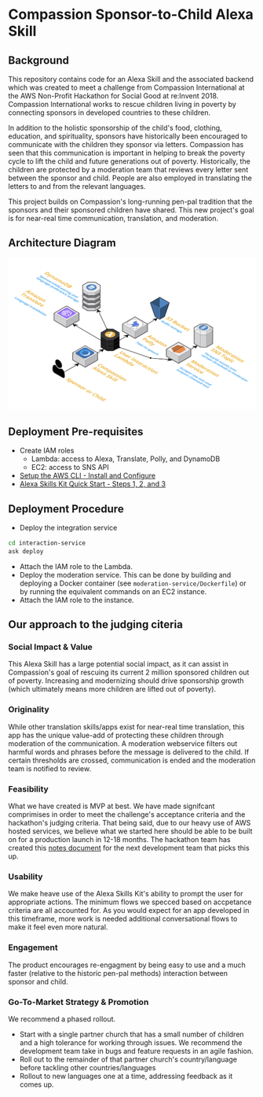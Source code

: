 # Compassion Sponsor-to-Child Alexa Skill
## Background
This repository contains code for an Alexa Skill and the associated backend which was created to meet a challenge from Compassion International at the AWS Non-Profit Hackathon for Social Good at re:Invent 2018. Compassion International works to rescue children living in poverty by connecting sponsors in developed countries to these children. 

In addition to the holistic sponsorship of the child's food, clothing, education, and spirituality, sponsors have historically been encouraged to communicate with the children they sponsor via letters. Compassion has seen that this communication is important in helping to break the poverty cycle to lift the child and future generations out of poverty. Historically, the children are protected by a moderation team that reviews every letter sent between the sponsor and child. People are also employed in translating the letters to and from the relevant languages.

This project builds on Compassion's long-running pen-pal tradition that the sponsors and their sponsored children have shared. This new project's goal is for near-real time communication, translation, and moderation. 

## Architecture Diagram
![](https://raw.githubusercontent.com/ashwiniverma/NonProfitCompassion/master/architecture.png)

## Deployment Pre-requisites
- Create IAM roles
  - Lambda: access to Alexa, Translate, Polly, and DynamoDB
  - EC2: access to SNS API
- [Setup the AWS CLI - Install and Configure](https://docs.aws.amazon.com/cli/latest/userguide/cli-chap-welcome.html)
- [Alexa Skills Kit Quick Start - Steps 1, 2, and 3](https://developer.amazon.com/docs/smapi/quick-start-alexa-skills-kit-command-line-interface.html)

## Deployment Procedure
- Deploy the integration service
```bash
cd interaction-service
ask deploy
```
- Attach the IAM role to the Lambda.
- Deploy the moderation service. This can be done by building and deploying a Docker container (see `moderation-service/Dockerfile`) or by running the equivalent commands on an EC2 instance.
- Attach the IAM role to the instance.

## Our approach to the judging citeria
### Social Impact & Value
This Alexa Skill has a large potential social impact, as it can assist in Compassion's goal of rescuing its current 2 million sponsored children out of poverty. Increasing and modernizing should drive sponsorship growth (which ultimately means more children are lifted out of poverty).

### Originality
While other translation skills/apps exist for near-real time translation, this app has the unique value-add of protecting these children through moderation of the communication. A moderation webservice filters out harmful words and phrases before the message is delivered to the child. If certain thresholds are crossed, communication is ended and the moderation team is notified to review.

### Feasibility
What we have created is MVP at best. We have made signifcant comprimises in order to meet the challenge's acceptance criteria and the hackathon's judging criteria. That being said, due to our heavy use of AWS hosted services, we believe what we started here should be able to be built on for a production launch in 12-18 months. The hackathon team has created this [notes document](./NOTES.md) for the next development team that picks this up.

### Usability
We make heave use of the Alexa Skills Kit's ability to prompt the user for appropriate actions. The minimum flows we specced based on accpetance criteria are all accounted for. As you would expect for an app developed in this timeframe, more work is needed additional conversational flows to make it feel even more natural.

### Engagement
The product encourages re-engagment by being easy to use and a much faster (relative to the historic pen-pal methods) interaction between sponsor and child.

### Go-To-Market Strategy & Promotion
We recommend a phased rollout.
- Start with a single partner church that has a small number of children and a high tolerance for working through issues. We recommend the development team take in bugs and feature requests in an agile fashion.
- Roll out to the remainder of that partner church's country/language before tackling other countries/languages
- Rollout to new languages one at a time, addressing feedback as it comes up.